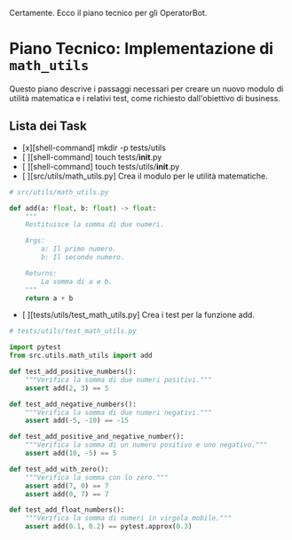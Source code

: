 Certamente. Ecco il piano tecnico per gli OperatorBot.

# Piano Tecnico: Implementazione di `math_utils`

Questo piano descrive i passaggi necessari per creare un nuovo modulo di utilità matematica e i relativi test, come richiesto dall'obiettivo di business.

## Lista dei Task

- [x][shell-command] mkdir -p tests/utils
- [ ][shell-command] touch tests/__init__.py
- [ ][shell-command] touch tests/utils/__init__.py
- [ ][src/utils/math_utils.py] Crea il modulo per le utilità matematiche.
```python
# src/utils/math_utils.py

def add(a: float, b: float) -> float:
    """
    Restituisce la somma di due numeri.

    Args:
        a: Il primo numero.
        b: Il secondo numero.

    Returns:
        La somma di a и b.
    """
    return a + b
```
- [ ][tests/utils/test_math_utils.py] Crea i test per la funzione add.
```python
# tests/utils/test_math_utils.py

import pytest
from src.utils.math_utils import add

def test_add_positive_numbers():
    """Verifica la somma di due numeri positivi."""
    assert add(2, 3) == 5

def test_add_negative_numbers():
    """Verifica la somma di due numeri negativi."""
    assert add(-5, -10) == -15

def test_add_positive_and_negative_number():
    """Verifica la somma di un numero positivo e uno negativo."""
    assert add(10, -5) == 5

def test_add_with_zero():
    """Verifica la somma con lo zero."""
    assert add(7, 0) == 7
    assert add(0, 7) == 7

def test_add_float_numbers():
    """Verifica la somma di numeri in virgola mobile."""
    assert add(0.1, 0.2) == pytest.approx(0.3)
```